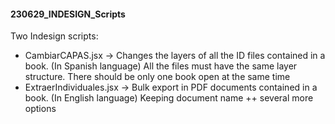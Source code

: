 #### 230629_INDESIGN_Scripts
Two Indesign scripts:
- CambiarCAPAS.jsx -> Changes the layers of all the ID files contained in a book. (In Spanish language)
    All the files must have the same layer structure.
    There should be only one book open at the same time
- ExtraerIndividuales.jsx -> Bulk export in PDF documents contained in a book. (In English language)
    Keeping document name ++ several more options
